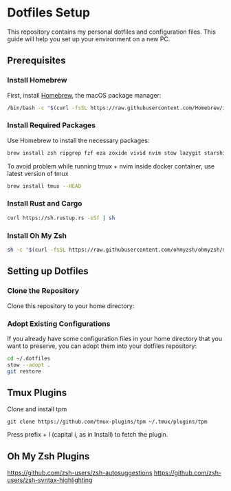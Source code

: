 # Dotfiles Setup

This repository contains my personal dotfiles and configuration files. This guide will help you set up your environment on a new PC.

## Prerequisites

### Install Homebrew

First, install [Homebrew](https://www.digitalocean.com/community/tutorials/how-to-install-and-use-homebrew-on-linux), the macOS package manager:

```sh
/bin/bash -c "$(curl -fsSL https://raw.githubusercontent.com/Homebrew/install/HEAD/install.sh)"
```

### Install Required Packages

Use Homebrew to install the necessary packages:

```sh
brew install zsh ripgrep fzf eza zoxide vivid nvim stow lazygit starship npm git-delta
``` 

To avoid problem while running tmux + nvim inside docker container, use latest version of tmux
```sh
brew install tmux --HEAD
```

### Install Rust and Cargo
```sh
curl https://sh.rustup.rs -sSf | sh
```

### Install Oh My Zsh

```sh
sh -c "$(curl -fsSL https://raw.githubusercontent.com/ohmyzsh/ohmyzsh/master/tools/install.sh)"
```

## Setting up Dotfiles
### Clone the Repository
Clone this repository to your home directory:

### Adopt Existing Configurations
If you already have some configuration files in your home directory that you want to preserve, you can adopt them into your dotfiles repository:

```sh
cd ~/.dotfiles
stow --adopt .
git restore
```

## Tmux Plugins
Clone and install tpm
```
git clone https://github.com/tmux-plugins/tpm ~/.tmux/plugins/tpm
```
Press prefix + I (capital i, as in Install) to fetch the plugin.


## Oh My Zsh Plugins
https://github.com/zsh-users/zsh-autosuggestions
https://github.com/zsh-users/zsh-syntax-highlighting
